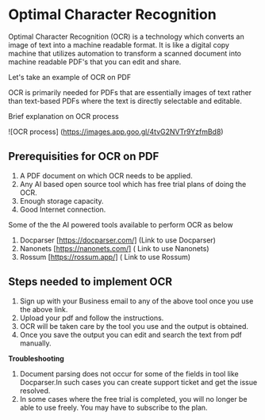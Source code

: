 # Optimal Character Recognition

Optimal Character Recognition (OCR) is a technology which converts an image of text into a machine readable format.
It is like a digital copy machine that utilizes automation to transform a scanned document into machine readable PDF's that you can edit and share.


Let's take an example of OCR on PDF

OCR is primarily needed for PDFs that are essentially images of text rather than text-based PDFs where the text is directly selectable and editable.

Brief explanation on OCR process

![OCR process] (https://images.app.goo.gl/4tvG2NVTr9YzfmBd8)



## Prerequisities for OCR on PDF

1. A PDF document on which OCR needs to be applied.
2. Any AI based open source tool which has free trial plans of doing the OCR.
3. Enough storage capacity.
4. Good Internet connection.

Some of the the AI powered tools available to perform OCR as below

1. Docparser [https://docparser.com/] (Link to use Docparser)
2. Nanonets  [https://nanonets.com/] ( Link to use Nanonets)
3. Rossum [https://rossum.app/] ( Link to use Rossum)


## Steps needed to implement OCR 

1. Sign up with your Business email to any of the above tool once you use the above link.
2. Upload your pdf and follow the instructions.
3. OCR will be taken care by the tool you use and the output is obtained.
4. Once you save the output you can edit and search the text from pdf manually.

**Troubleshooting**

1. Document parsing does not occur for some of the fields in tool like Docparser.In such cases you can create support ticket and get the issue resolved.
2. In some cases where the free trial is completed, you will no longer be able to use freely. You may have to subscribe to the plan.
	











